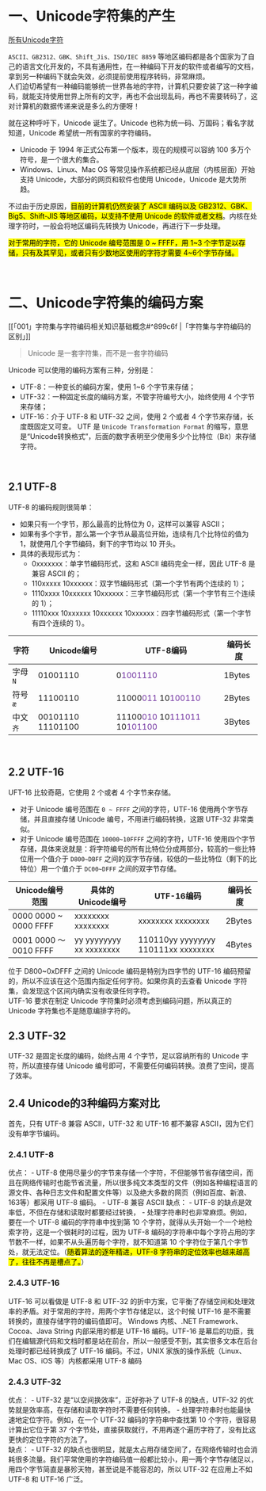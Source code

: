 # 一、Unicode字符集的产生

[所有Unicode字符](https://unicode-table.com/cn/)

`ASCII、GB2312、GBK、Shift_Jis、ISO/IEC 8859` 等地区编码都是各个国家为了自己的语言文化开发的，不具有通用性，在一种编码下开发的软件或者编写的文档，拿到另一种编码下就会失效，必须提前使用程序转码，非常麻烦。  
人们迫切希望有一种编码能够统一世界各地的字符，计算机只要安装了这一种字编码，就能支持使用世界上所有的文字，再也不会出现乱码，再也不需要转码了，这对计算机的数据传递来说是多么的方便呀！  

就在这种呼吁下，Unicode 诞生了。Unicode 也称为统一码、万国码；看名字就知道，Unicode 希望统一所有国家的字符编码。  
- Unicode 于 1994 年正式公布第一个版本，现在的规模可以容纳 100 多万个符号，是一个很大的集合。
- Windows、Linux、Mac OS 等常见操作系统都已经从底层（内核层面）开始支持 Unicode，大部分的网页和软件也使用 Unicode，Unicode 是大势所趋。  
  
不过由于历史原因，<mark class="hltr-red">目前的计算机仍然安装了 ASCII 编码以及 GB2312、GBK、Big5、Shift-JIS 等地区编码，以支持不使用 Unicode 的软件或者文档</mark>。内核在处理字符时，一般会将地区编码先转换为 Unicode，再进行下一步处理。

<mark class="hltr-red">对于常用的字符，它的 Unicode 编号范围是 0 ~ FFFF，用 1~3 个字节足以存储，只有及其罕见，或者只有少数地区使用的字符才需要 4~6个字节存储。</mark>

<br/>

# 二、Unicode字符集的编码方案
[[「001」字符集与字符编码相关知识基础概念#^899c6f |「字符集与字符编码的区别」]]
> Unicode 是一套字符集，而不是一套字符编码


Unicode 可以使用的编码方案有三种，分别是：
- UTF-8：一种变长的编码方案，使用 1~6 个字节来存储；
- UTF-32：一种固定长度的编码方案，不管字符编号大小，始终使用 4 个字节来存储；
- UTF-16：介于 UTF-8 和 UTF-32 之间，使用 2 个或者 4 个字节来存储，长度既固定又可变。
UTF 是 `Unicode Transformation Format` 的缩写，意思是“Unicode转换格式”，后面的数字表明至少使用多少个比特位（Bit）来存储字符。

<br/>

## 2.1 UTF-8
UTF-8 的编码规则很简单：
- 如果只有一个字节，那么最高的比特位为 0，这样可以兼容 ASCII；
- 如果有多个字节，那么第一个字节从最高位开始，连续有几个比特位的值为 1，就使用几个字节编码，剩下的字节均以 10 开头。
- 具体的表现形式为：
	- 0xxxxxxx：单字节编码形式，这和 ASCII 编码完全一样，因此 UTF-8 是兼容 ASCII 的；
	- 110xxxxx 10xxxxxx：双字节编码形式（第一个字节有两个连续的 1）；
	- 1110xxxx 10xxxxxx 10xxxxxx：三字节编码形式（第一个字节有三个连续的 1）；
	- 11110xxx 10xxxxxx 10xxxxxx 10xxxxxx：四字节编码形式（第一个字节有四个连续的 1）。

| 字符     | Unicode编号       | UTF-8编码   | 编码长度 |
| -------- | ----------------- | ---------- | -------- |
| 字母`N`  | 01001110          | 0<font color="#7030a0">1001110</font>  | 1Bytes   |
| 符号`æ`  | 11100110          | 11000<font color="#7030a0">011</font> 10<font color="#7030a0">100110</font> | 2Bytes   |
| 中文`齐` | 00101110 11101100 | 11100<font color="#7030a0">010</font> 10<font color="#7030a0">111011</font> 10<font color="#7030a0">101100</font> | 3Bytes   |

<br/>

## 2.2 UTF-16
UFT-16 比较奇葩，它使用 2 个或者 4 个字节来存储。
- 对于 Unicode 编号范围在 `0 ~ FFFF` 之间的字符，UTF-16 使用两个字节存储，并且直接存储 Unicode 编号，不用进行编码转换，这跟 UTF-32 非常类似。
- 对于 Unicode 编号范围在 `10000~10FFFF` 之间的字符，UTF-16 使用四个字节存储，具体来说就是：将字符编号的所有比特位分成两部分，较高的一些比特位用一个值介于 `D800~DBFF` 之间的双字节存储，较低的一些比特位（剩下的比特位）用一个值介于 `DC00~DFFF` 之间的双字节存储。

| Unicode编号范围        | 具体的Unicode编号       | UTF-16编码                          | 编码长度 |
| ---------------------- | ----------------------- | ----------------------------------- | -------- |
| 0000 0000 ~ 0000 FFFF  | xxxxxxxx xxxxxxxx       | xxxxxxxx xxxxxxxx                   | 2Bytes   |
| 0001 0000 ～ 0010 FFFF | yy yyyyyyyy xx xxxxxxxx | 110110yy yyyyyyyy 110111xx xxxxxxxx | 4Bytes   | 

位于 D800~0xDFFF 之间的 Unicode 编码是特别为四字节的 UTF-16 编码预留的，所以不应该在这个范围内指定任何字符。如果你真的去查看 Unicode 字符集，会发现这个区间内确实没有收录任何字符。  
UTF-16 要求在制定 Unicode 字符集时必须考虑到编码问题，所以真正的 Unicode 字符集也不是随意编排字符的。
<br/>

## 2.3 UTF-32
UTF-32 是固定长度的编码，始终占用 4 个字节，足以容纳所有的 Unicode 字符，所以直接存储 Unicode 编号即可，不需要任何编码转换。浪费了空间，提高了效率。
<br/>

## 2.4 Unicode的3种编码方案对比
首先，只有 UTF-8 兼容 ASCII，UTF-32 和 UTF-16 都不兼容 ASCII，因为它们没有单字节编码。

### 2.4.1 UTF-8
优点：
	- UTF-8 使用尽量少的字节来存储一个字符，不但能够节省存储空间，而且在网络传输时也能节省流量，所以很多纯文本类型的文件（例如各种编程语言的源文件、各种日志文件和配置文件等）以及绝大多数的网页（例如百度、新浪、163等）都采用 UTF-8 编码。 
	- UTF-8 兼容 ASCII
缺点：
	- UTF-8 的缺点是效率低，不但在存储和读取时都要经过转换，
	- 处理字符串时也非常麻烦。例如，要在一个 UTF-8 编码的字符串中找到第 10 个字符，就得从头开始一个一个地检索字符，这是一个很耗时的过程，因为 UTF-8 编码的字符串中每个字符占用的字节数不一样，如果不从头遍历每个字符，就不知道第 10 个字符位于第几个字节处，就无法定位。（<mark class="hltr-blue">随着算法的逐年精进，UTF-8 字符串的定位效率也越来越高了，往往不再是槽点了。</mark>）

### 2.4.3 UTF-16
UTF-16 可以看做是 UTF-8 和 UTF-32 的折中方案，它平衡了存储空间和处理效率的矛盾。对于常用的字符，用两个字节存储足以，这个时候 UTF-16 是不需要转换的，直接存储字符的编码值即可。  Windows 内核、.NET Framework、Cocoa、Java String 内部采用的都是 UTF-16 编码。UTF-16 是幕后的功臣，我们在编辑源代码和文档时都是站在前台，所以一般感受不到，其实很多文本在后台处理时都已经转换成了 UTF-16 编码。不过，UNIX 家族的操作系统（Linux、Mac OS、iOS 等）内核都采用 UTF-8 编码

### 2.4.3 UTF-32
优点：
	- UTF-32 是“以空间换效率”，正好弥补了 UTF-8 的缺点，UTF-32 的优势就是效率高，在存储和读取字符时不需要任何转换。
	- 处理字符串时也能最快速地定位字符。例如，在一个 UTF-32 编码的字符串中查找第 10 个字符，很容易计算出它位于第 37 个字节处，直接获取就行，不用再逐个遍历字符了，没有比这更快的定位字符的方法了。  
缺点：
	- UTF-32 的缺点也很明显，就是太占用存储空间了，在网络传输时也会消耗很多流量。我们平常使用的字符编码值一般都比较小，用一两个字节存储足以，用四个字节简直是暴殄天物，甚至说是不能容忍的，所以 UTF-32 在应用上不如 UTF-8 和 UTF-16 广泛。  

  
